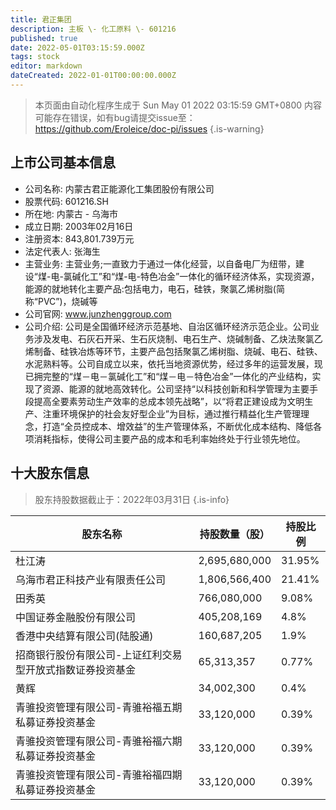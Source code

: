 ```yaml
---
title: 君正集团
description: 主板 \- 化工原料 \- 601216
published: true
date: 2022-05-01T03:15:59.000Z
tags: stock
editor: markdown
dateCreated: 2022-01-01T00:00:00.000Z
---
```


> 本页面由自动化程序生成于 Sun May 01 2022 03:15:59 GMT+0800
> 内容可能存在错误，如有bug请提交issue至：https://github.com/Eroleice/doc-pi/issues
{.is-warning}

## 上市公司基本信息
- 公司名称: 内蒙古君正能源化工集团股份有限公司
- 股票代码: 601216.SH
- 所在地: 内蒙古 - 乌海市
- 成立日期: 2003年02月16日
- 注册资本: 843,801.739万元
- 法定代表人: 张海生
- 主营业务: 主营业务;一直致力于通过一体化经营，以自备电厂为纽带，建设“煤-电-氯碱化工”和“煤-电-特色冶金”一体化的循环经济体系，实现资源，能源的就地转化主要产品:包括电力，电石，硅铁，聚氯乙烯树脂(简称“PVC”)，烧碱等
- 公司官网: www.junzhenggroup.com
- 公司介绍: 公司是全国循环经济示范基地、自治区循环经济示范企业。公司业务涉及发电、石灰石开采、生石灰烧制、电石生产、烧碱制备、乙炔法聚氯乙烯制备、硅铁冶炼等环节，主要产品包括聚氯乙烯树脂、烧碱、电石、硅铁、水泥熟料等。公司自成立以来，依托当地资源优势，经过多年的运营发展，现已拥完整的“煤－电－氯碱化工”和“煤－电－特色冶金”一体化的产业结构，实现了资源、能源的就地高效转化。公司坚持“以科技创新和科学管理为主要手段提高全要素劳动生产效率的总成本领先战略”，以“将君正建设成为文明生产、注重环境保护的社会友好型企业”为目标，通过推行精益化生产管理理念，打造“全员控成本、增效益”的生产管理体系，不断优化成本结构、降低各项消耗指标，使得公司主要产品的成本和毛利率始终处于行业领先地位。


## 十大股东信息
> 股东持股数据截止于：2022年03月31日
{.is-info}

| 股东名称 | 持股数量（股） | 持股比例 |
| --- | --- | --- |
| 杜江涛 | 2,695,680,000 | 31.95% |
| 乌海市君正科技产业有限责任公司 | 1,806,566,400 | 21.41% |
| 田秀英 | 766,080,000 | 9.08% |
| 中国证券金融股份有限公司 | 405,208,169 | 4.8% |
| 香港中央结算有限公司(陆股通) | 160,687,205 | 1.9% |
| 招商银行股份有限公司-上证红利交易型开放式指数证券投资基金 | 65,313,357 | 0.77% |
| 黄辉 | 34,002,300 | 0.4% |
| 青骓投资管理有限公司-青骓裕福五期私募证券投资基金 | 33,120,000 | 0.39% |
| 青骓投资管理有限公司-青骓裕福六期私募证券投资基金 | 33,120,000 | 0.39% |
| 青骓投资管理有限公司-青骓裕福四期私募证券投资基金 | 33,120,000 | 0.39% |





